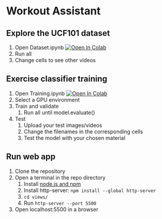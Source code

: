 # Workout Assistant
## Explore the UCF101 dataset
1. Open Dataset.ipynb [![Open In Colab](https://colab.research.google.com/assets/colab-badge.svg)](https://colab.research.google.com/drive/1EQrePHpLFadgS7Zl1FigE1YdU_vOZJNX)
2. Run all
3. Change cells to see other videos

## Exercise classifier training
1. Open Training.ipynb [![Open In Colab](https://colab.research.google.com/assets/colab-badge.svg)](https://colab.research.google.com/drive/1N9_Eoh1dAaiXhQjIYMDTU1q8_SoG92eX)
2. Select a GPU environment
3. Train and validate
    1. Run all until model.evaluate()
4. Test
    1. Upload your test images/videos
    2. Change the filenames in the corresponding cells
    3. Test the model with your chosen material
    
## Run web app
1. Clone the repository
2. Open a terminal in the repo directory
    1. Install [node.js and npm](https://nodejs.org/)
    2. Install http-server: `npm install --global http-server`
    3. `cd views/`
    4. Run `http-server --port 5500`
3. Open localhost:5500 in a browser
